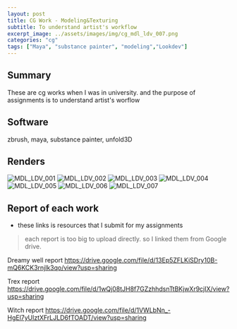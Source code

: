 ```yaml
---
layout: post
title: CG Work - Modeling&Texturing
subtitle: To understand artist's workflow
excerpt_image: ../assets/images/img/cg_mdl_ldv_007.png
categories: "cg"
tags: ["Maya", "substance painter", "modeling","Lookdev"]
---
```



## Summary
These are cg works when I was in university. and the purpose of assignments is to understand artist's worflow


## Software
zbrush, maya, substance painter, unfold3D

## Renders
![MDL_LDV_001](/assets/images/img/cg_mdl_ldv_001.png)
![MDL_LDV_002](/assets/images/img/cg_mdl_ldv_002.png)
![MDL_LDV_003](/assets/images/img/cg_mdl_ldv_003.png)
![MDL_LDV_004](/assets/images/img/cg_mdl_ldv_004.png)
![MDL_LDV_005](/assets/images/img/cg_mdl_ldv_005.png)
![MDL_LDV_006](/assets/images/img/cg_mdl_ldv_006.png)
![MDL_LDV_007](/assets/images/img/cg_mdl_ldv_007.png)


## Report of each work
- these links is resources that I submit for my assignments

> each report is too big to upload directly. so  I linked them from
> Google drive.

Dreamy well report
https://drive.google.com/file/d/13Ep5ZFLKiSDry10B-mQ6KCK3rnjlk3qo/view?usp=sharing

Trex report
https://drive.google.com/file/d/1wQj08tJH8f7GZzhhdsnTtBKjwXr9cjIX/view?usp=sharing

Witch report
https://drive.google.com/file/d/1VWLbNn_-HgEl7yUlztXFrLJLD6fTOADT/view?usp=sharing
